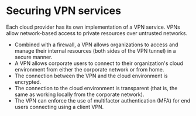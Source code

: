 # Securing VPN services

Each cloud provider has its own implementation of a VPN service. VPNs allow network-based access to private resources over untrusted networks.

* Combined with a firewall, a VPN allows organizations to access and manage their
internal resources (both sides of the VPN tunnel) in a secure manner.
* A VPN allows corporate users to connect to their organization's cloud environment
from either the corporate network or from home.
* The connection between the VPN and the cloud environment is encrypted.
* The connection to the cloud environment is transparent (that is, the same as
working locally from the corporate network).
* The VPN can enforce the use of multifactor authentication (MFA) for end users
connecting using a client VPN.

